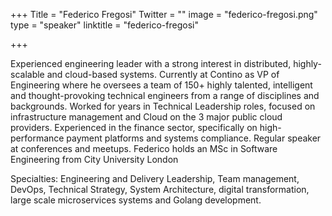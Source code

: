 +++
Title = "Federico Fregosi"
Twitter = ""
image = "federico-fregosi.png"
type = "speaker"
linktitle = "federico-fregosi"

+++


Experienced engineering leader with a strong interest in distributed, highly-scalable and cloud-based systems.
Currently at Contino as VP of Engineering where he oversees a team of 150+ highly talented, intelligent and thought-provoking technical engineers from a range of disciplines and backgrounds.
Worked for years in Technical Leadership roles, focused on infrastructure management and Cloud on the 3 major public cloud providers. Experienced in the finance sector, specifically on high-performance payment platforms and systems compliance.
Regular speaker at conferences and meetups.
Federico holds an MSc in Software Engineering from City University London

Specialties: Engineering and Delivery Leadership, Team management, DevOps, Technical Strategy, System Architecture, digital transformation, large scale microservices systems and Golang development. 